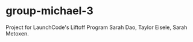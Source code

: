 # group-michael-3
Project for LaunchCode's Liftoff Program
Sarah Dao, Taylor Eisele, Sarah Metoxen.

